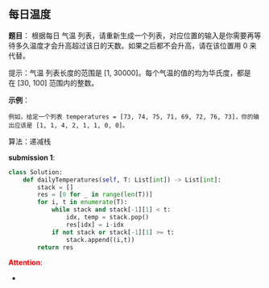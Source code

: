 ## 每日温度
**题目**：
根据每日 气温 列表，请重新生成一个列表，对应位置的输入是你需要再等待多久温度才会升高超过该日的天数。如果之后都不会升高，请在该位置用 0 来代替。

提示：气温 列表长度的范围是 [1, 30000]。每个气温的值的均为华氏度，都是在 [30, 100] 范围内的整数。

**示例**：
```
例如，给定一个列表 temperatures = [73, 74, 75, 71, 69, 72, 76, 73]，你的输出应该是 [1, 1, 4, 2, 1, 1, 0, 0]。
```

算法：递减栈

**submission 1**:
```python
class Solution:
    def dailyTemperatures(self, T: List[int]) -> List[int]:
        stack = []
        res = [0 for _ in range(len(T))]
        for i, t in enumerate(T):
            while stack and stack[-1][1] < t:
                idx, temp = stack.pop()
                res[idx] = i-idx
            if not stack or stack[-1][1] >= t:
                stack.append((i,t))
        return res
```


<font color="#FF0000">**Attention**</font>:

- 
